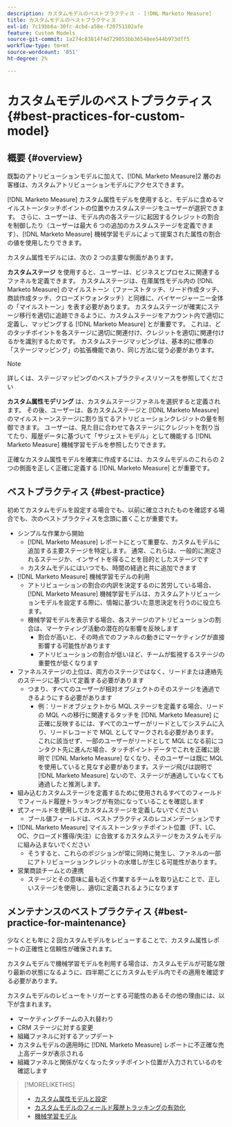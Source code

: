 ```yaml
---
description: カスタムモデルのベストプラクティス - [!DNL Marketo Measure]
title: カスタムモデルのベストプラクティス
exl-id: 7c19bb6a-30fc-4cbd-a58e-f20751102afe
feature: Custom Models
source-git-commit: 1a274c83814f4d729053bb36548ee544b973dff5
workflow-type: tm+mt
source-wordcount: '851'
ht-degree: 2%

---
```


# カスタムモデルのベストプラクティス {#best-practices-for-custom-model}

## 概要 {#overview}

既製のアトリビューションモデルに加えて、[!DNL Marketo Measure]2 層のお客様は、カスタムアトリビューションモデルにアクセスできます。

[!DNL Marketo Measure] カスタム属性モデルを使用すると、モデルに含めるマイルストーンタッチポイントの位置やカスタムステージをユーザーが選択できます。 さらに、ユーザーは、モデル内の各ステージに起因するクレジットの割合を制御したり（ユーザーは最大 6 つの追加のカスタムステージを定義できます）、[!DNL Marketo Measure] 機械学習モデルによって提案された属性の割合の値を使用したりできます。

カスタム属性モデルには、次の 2 つの主要な側面があります。

**カスタムステージ** を使用すると、ユーザーは、ビジネスとプロセスに関連するファネルを定義できます。 カスタムステージは、在庫属性モデル内の [!DNL Marketo Measure] のマイルストーン（ファーストタッチ、リード作成タッチ、商談作成タッチ、クローズドウォンタッチ）と同様に、バイヤージャーニー全体の「マイルストーン」を表す必要があります。 カスタムステージが確実にステージ移行を適切に追跡できるように、カスタムステージをアカウント内で適切に定義し、マッピングする [!DNL Marketo Measure] とが重要です。 これは、どのタッチポイントを各ステージに適切に関連付け、クレジットを適切に関連付けるかを識別するためです。 カスタムステージマッピングは、基本的に標準の「ステージマッピング」の拡張機能であり、同じ方法に従う必要があります。

>[!NOTE]
>
>詳しくは、ステージマッピングのベストプラクティスリソースを参照してください

**カスタム属性モデリング** は、カスタムステージファネルを選択すると定義されます。 その後、ユーザーは、各カスタムステージと [!DNL Marketo Measure] のマイルストーンステージに割り当てるアトリビューションクレジットの量を制御できます。 ユーザーは、見た目に合わせて各ステージにクレジットを割り当てたり、履歴データに基づいて「サジェストモデル」として機能する [!DNL Marketo Measure] 機械学習モデルを参照したりできます。

正確なカスタム属性モデルを確実に作成するには、カスタムモデルのこれらの 2 つの側面を正しく正確に定義する [!DNL Marketo Measure] とが重要です。

## ベストプラクティス {#best-practice}

初めてカスタムモデルを設定する場合でも、以前に確立されたものを確認する場合でも、次のベストプラクティスを念頭に置くことが重要です。

* シンプルな作業から開始
   * [!DNL Marketo Measure] レポートにとって重要な、カスタムモデルに追加する主要ステージを特定します。 通常、これらは、一般的に測定されるステージか、インサイトを得ることを目的としたステージです
   * カスタムモデルにはいつでも、時間の経過と共に追加できます
* [!DNL Marketo Measure] 機械学習モデルの利用
   * アトリビューションの割合の内訳を決定するのに苦労している場合、[!DNL Marketo Measure] 機械学習モデルは、カスタムアトリビューションモデルを設定する際に、情報に基づいた意思決定を行うのに役立ちます。
   * 機械学習モデルを表示する場合、各ステージのアトリビューションの割合は、マーケティング活動の潜在的な影響を反映します
      * 割合が高いと、その時点でのファネルの動きにマーケティングが直接影響する可能性があります
      * アトリビューションの割合が低いほど、チームが監視するステージの重要性が低くなります
* ファネルステージの上位は、両方のステージではなく、リードまたは連絡先のステージに基づいて定義する必要があります
   * つまり、すべてのユーザーが相対オブジェクトのそのステージを通過できるようにする必要があります
      * 例：リードオブジェクトから MQL ステージを定義する場合、リードの MQL への移行に関連するタッチを [!DNL Marketo Measure] に正確に反映するには、すべてのユーザーがリードとしてシステムに入り、リードレコードで MQL としてマークされる必要があります。 これに該当せず、一部のユーザーがリードとして MQL になる前にコンタクト先に進んだ場合、タッチポイントデータでこれを正確に説明で [!DNL Marketo Measure] なくなり、そのユーザーは既に MQL を使用していると見なす必要があります。ステージ飛びは説明で [!DNL Marketo Measure] ないので、ステージが通過していなくても通過したと推測します。
* 組み込むカスタムステージを定義するために使用されるすべてのフィールドでフィールド履歴トラッキングが有効になっていることを確認します
* 式フィールドを使用してカスタムステージを定義しないでください
   * ブール値フィールドは、ベストプラクティスのレコメンデーションです
* [!DNL Marketo Measure] マイルストーンタッチポイント位置（FT、LC、OC、クローズド獲得/失注）に合致するカスタムステージをカスタムモデルに組み込まないでください
   * そうすると、これらのポジションが常に同時に発生し、ファネルの一部にアトリビューションクレジットの水増しが生じる可能性があります。
* 営業商談チームとの連携
   * ステージとその意味に最も近く作業するチームを取り込むことで、正しいステージを使用し、適切に定義されるようになります

## メンテナンスのベストプラクティス {#best-practice-for-maintenance}

少なくとも年に 2 回カスタムモデルをレビューすることで、カスタム属性レポートの正確性と信頼性が確保されます。

カスタムモデルで機械学習モデルを利用する場合は、カスタムモデルが可能な限り最新の状態になるように、四半期ごとにカスタムモデル内でその適用を確認する必要があります。

カスタムモデルのレビューをトリガーとする可能性のあるその他の理由には、以下が含まれます。

* マーケティングチームの入れ替わり
* CRM ステージに対する変更
* 組織ファネルに対するアップデート
* カスタムモデルの適用時に [!DNL Marketo Measure] レポートに不正確な売上高データが表示される
* 組織ファネルと関係がなくなったタッチポイント位置が入力されているのを確認します

>[!MORELIKETHIS]
>
>* [ カスタム属性モデルと設定 ](/help/advanced-marketo-measure-features/custom-attribution-models/custom-attribution-model-and-setup.md)
>* [ カスタムモデルのフィールド履歴トラッキングの有効化 ](/help/advanced-marketo-measure-features/custom-attribution-models/custom-model-setup-enable-field-history-tracking.md)
>* [ 機械学習モデル ](/help/advanced-marketo-measure-features/custom-attribution-models/machine-learning-model-faq.md)
